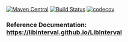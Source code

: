 [![Maven Central](https://maven-badges.herokuapp.com/maven-central/com.github.libinterval/libinterval-core/badge.svg)](https://maven-badges.herokuapp.com/maven-central/com.github.libinterval/libinterval-core)
[![Build Status](https://travis-ci.com/LibInterval/LibInterval.svg?branch=master)](https://travis-ci.org/LibInterval/LibInterval)
[![codecov](https://codecov.io/gh/LibInterval/LibInterval/branch/master/graph/badge.svg)](https://codecov.io/gh/LibInterval/LibInterval)

### Reference Documentation: https://libinterval.github.io/LibInterval